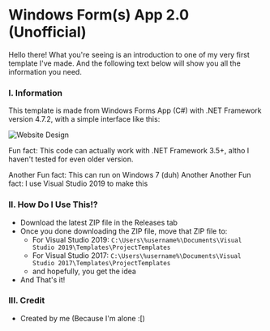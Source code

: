 # Windows Form(s) App 2.0 (Unofficial)

Hello there! What you're seeing is an introduction to one of my very first template I've made. And the following text below will show you all the information you need.

### I. Information

This template is made from Windows Forms App (C#) with .NET Framework version 4.7.2, with a simple interface like this:

![Website Design](https://quanmcpc.github.io/archive/stuff.png)

Fun fact: This code can actually work with .NET Framework 3.5+, altho I haven't tested for even older version.

Another Fun fact: This can run on Windows 7 (duh)
Another Another Fun fact: I use Visual Studio 2019 to make this

### II. How Do I Use This!?

 - Download the latest ZIP file in the Releases tab
 - Once you done downloading the ZIP file, move that ZIP file to:
	- For Visual Studio 2019: `C:\Users\%username%\Documents\Visual Studio 2019\Templates\ProjectTemplates`
	- For Visual Studio 2017: `C:\Users\%username%\Documents\Visual Studio 2017\Templates\ProjectTemplates`
	- and hopefully, you get the idea
 - And That's it!

### III. Credit
 - Created by me (Because I'm alone :[)